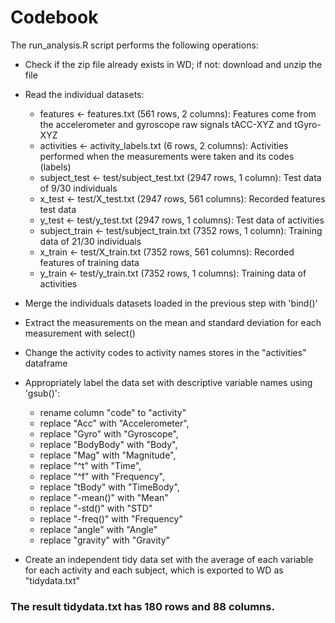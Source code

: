 # Codebook

The run_analysis.R script performs the following operations:

- Check if the zip file already exists in WD; if not: download and unzip the file
- Read the individual datasets:
  - features <- features.txt (561 rows, 2 columns): Features come from the accelerometer and gyroscope raw signals tACC-XYZ and tGyro-XYZ
  - activities <- activity_labels.txt (6 rows, 2 columns): Activities performed when the  measurements were taken and its codes (labels)
  - subject_test <- test/subject_test.txt (2947 rows, 1 column): Test data of 9/30 individuals
  - x_test <- test/X_test.txt (2947 rows, 561 columns): Recorded features test data
  - y_test <- test/y_test.txt (2947 rows, 1 columns): Test data of activities
  - subject_train <- test/subject_train.txt (7352 rows, 1 column): Training data of 21/30 individuals
  - x_train <- test/X_train.txt (7352 rows, 561 columns): Recorded features of training data
  - y_train <- test/y_train.txt (7352 rows, 1 columns): Training data of activities

- Merge the individuals datasets loaded in the previous step with 'bind()'
- Extract the measurements on the mean and standard deviation for each measurement with select()
- Change the activity codes to activity names stores in the "activities" dataframe
- Appropriately label the data set with descriptive variable names using 'gsub()':
  - rename column "code" to "activity"
  - replace "Acc" with "Accelerometer",
  - replace "Gyro" with "Gyroscope",
  - replace "BodyBody" with "Body",
  - replace "Mag" with "Magnitude",
  - replace "^t" with "Time",
  - replace "^f" with "Frequency",
  - replace "tBody" with "TimeBody",
  - replace "-mean()" with "Mean"
  - replace "-std()" with "STD"
  - replace "-freq()" with "Frequency"
  - replace "angle" with "Angle"
  - replace "gravity" with "Gravity"

- Create an independent tidy data set with the average of each variable for each activity and each subject, which is exported to WD as "tidydata.txt"

### The result __tidydata.txt__ has 180 rows and 88 columns.